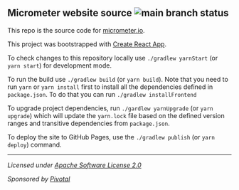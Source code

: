 ## Micrometer website source ![main branch status](https://github.com/micrometer-metrics/micrometer-docs/actions/workflows/ci.yml/badge.svg?branch=main)

This repo is the source code for [micrometer.io](https://micrometer.io).

This project was bootstrapped with [Create React App](https://github.com/facebookincubator/create-react-app).

To check changes to this repository locally use `./gradlew yarnStart` (or `yarn start`) for development mode. 

To run the build use `./gradlew build` (or `yarn build`). Note that you need to run `yarn` or `yarn install` first to install all the dependencies defined in `package.json`. To do that you can run `./gradlew installFrontend`

To upgrade project dependencies, run `./gardlew yarnUpgrade` (or `yarn upgrade`) which will update the `yarn.lock` file based on the defined version ranges and transitive dependencies from `package.json`.

To deploy the site to GitHub Pages, use the `./gradlew publish` (or `yarn deploy`) command.

-------------------------------------
_Licensed under [Apache Software License 2.0](https://www.apache.org/licenses/LICENSE-2.0)_

_Sponsored by [Pivotal](https://pivotal.io)_
